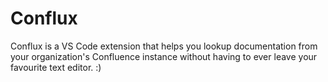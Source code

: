 # Conflux

Conflux is a VS Code extension that helps you lookup documentation from your organization's Confluence instance without having to ever leave your favourite text editor. :)
